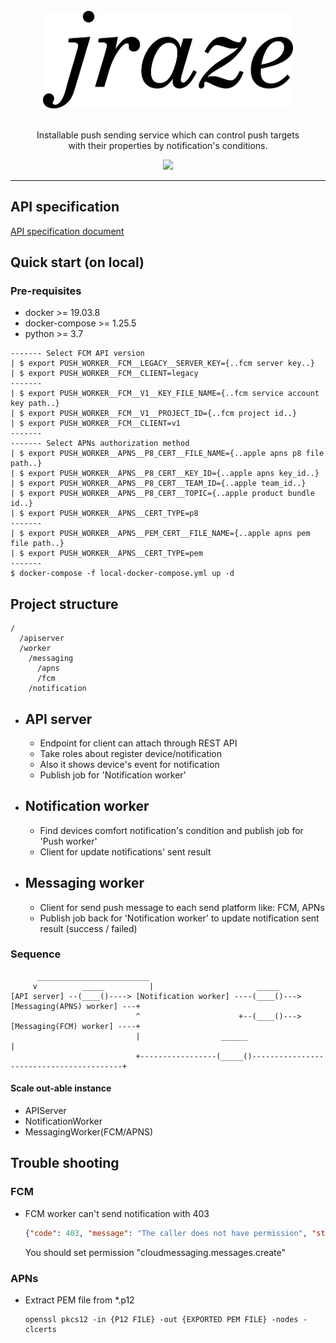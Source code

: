 <div align="center">
  <br/>
  <img src="./docs/image/jraze-logo.png" width="400"/>
  <br/>
  <br/>
  <p>
    Installable push sending service which can control push targets  <br/>
    with their properties by notification's conditions.  
  </p>
  <p>
    <a href="https://github.com/pjongy/jraze/blob/master/LICENSE">
      <img src="https://img.shields.io/badge/license-MIT-blue.svg"/>
    </a>
  </p>
</div>

---

## API specification
[API specification document](apiserver/README.md)


## Quick start (on local)

### Pre-requisites
- docker >= 19.03.8
- docker-compose >= 1.25.5
- python >= 3.7

```
------- Select FCM API version
| $ export PUSH_WORKER__FCM__LEGACY__SERVER_KEY={..fcm server key..}
| $ export PUSH_WORKER__FCM__CLIENT=legacy
-------
| $ export PUSH_WORKER__FCM__V1__KEY_FILE_NAME={..fcm service account key path..}
| $ export PUSH_WORKER__FCM__V1__PROJECT_ID={..fcm project id..}
| $ export PUSH_WORKER__FCM__CLIENT=v1
-------
------- Select APNs authorization method
| $ export PUSH_WORKER__APNS__P8_CERT__FILE_NAME={..apple apns p8 file path..}
| $ export PUSH_WORKER__APNS__P8_CERT__KEY_ID={..apple apns key_id..}
| $ export PUSH_WORKER__APNS__P8_CERT__TEAM_ID={..apple team_id..}
| $ export PUSH_WORKER__APNS__P8_CERT__TOPIC={..apple product bundle id..}
| $ export PUSH_WORKER__APNS__CERT_TYPE=p8
-------
| $ export PUSH_WORKER__APNS__PEM_CERT__FILE_NAME={..apple apns pem file path..}
| $ export PUSH_WORKER__APNS__CERT_TYPE=pem
-------
$ docker-compose -f local-docker-compose.yml up -d
```


## Project structure
```
/
  /apiserver
  /worker
    /messaging
      /apns
      /fcm
    /notification
```

- API server
  ---
  - Endpoint for client can attach through REST API
  - Take roles about register device/notification
  - Also it shows device's event for notification
  - Publish job for 'Notification worker'

- Notification worker
  ---
  - Find devices comfort notification's condition and publish job for 'Push worker'
  - Client for update notifications' sent result

- Messaging worker
  ---
  - Client for send push message to each send platform like: FCM, APNs
  - Publish job back for 'Notification worker' to update notification sent result (success / failed)


### Sequence
```
      _________________________
     v          _____          |                       _____
[API server] --(____()----> [Notification worker] ----(____()--->  [Messaging(APNS) worker] ---+
                            ^                      +--(____()--->  [Messaging(FCM) worker] ----+
                            |                  ______                                          |
                            +-----------------(_____()-----------------------------------------+
```

#### Scale out-able instance
- APIServer
- NotificationWorker
- MessagingWorker(FCM/APNS)

## Trouble shooting

### FCM

-  FCM worker can't send notification with 403

    ```json
    {"code": 403, "message": "The caller does not have permission", "status": "PERMISSION_DENIED"}}
    ```
    You should set permission "cloudmessaging.messages.create"

### APNs

- Extract PEM file from *.p12
    ```
    openssl pkcs12 -in {P12 FILE} -out {EXPORTED PEM FILE} -nodes -clcerts
    ```
